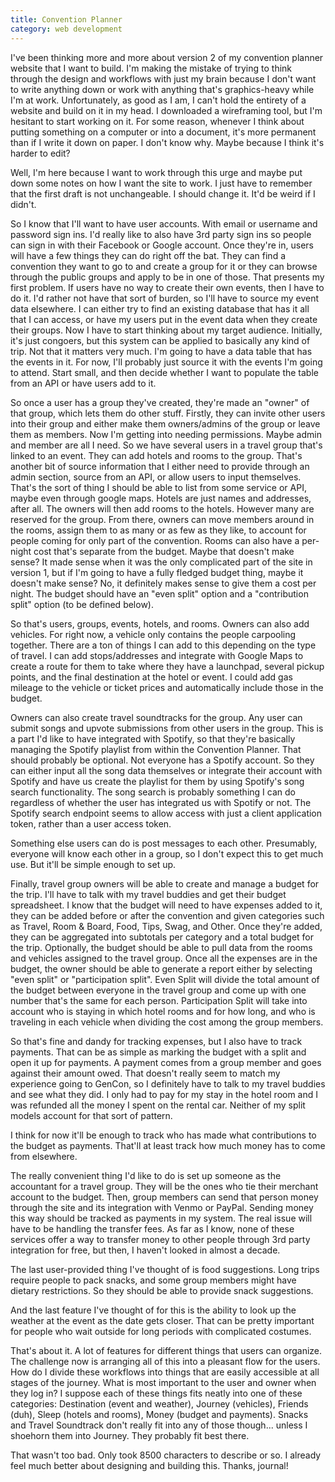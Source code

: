 ```yaml
---
title: Convention Planner
category: web development
---
```

I've been thinking more and more about version 2 of my convention planner website that I want to build. I'm making the mistake of trying to think through the design and workflows with just my brain because I don't want to write anything down or work with anything that's graphics-heavy while I'm at work. Unfortunately, as good as I am, I can't hold the entirety of a website and build on it in my head. I downloaded a wireframing tool, but I'm hesitant to start working on it. For some reason, whenever I think about putting something on a computer or into a document, it's more permanent than if I write it down on paper. I don't know why. Maybe because I think it's harder to edit?

Well, I'm here because I want to work through this urge and maybe put down some notes on how I want the site to work. I just have to remember that the first draft is not unchangeable. I should change it. It'd be weird if I didn't.

So I know that I'll want to have user accounts. With email or username and password sign ins. I'd really like to also have 3rd party sign ins so people can sign in with their Facebook or Google account. Once they're in, users will have a few things they can do right off the bat. They can find a convention they want to go to and create a group for it or they can browse through the public groups and apply to be in one of those. That presents my first problem. If users have no way to create their own events, then I have to do it. I'd rather not have that sort of burden, so I'll have to source my event data elsewhere. I can either try to find an existing database that has it all that I can access, or have my users put in the event data when they create their groups. Now I have to start thinking about my target audience. Initially, it's just congoers, but this system can be applied to basically any kind of trip. Not that it matters very much. I'm going to have a data table that has the events in it. For now, I'll probably just source it with the events I'm going to attend. Start small, and then decide whether I want to populate the table from an API or have users add to it.

So once a user has a group they've created, they're made an "owner" of that group, which lets them do other stuff. Firstly, they can invite other users into their group and either make them owners/admins of the group or leave them as members. Now I'm getting into needing permissions. Maybe admin and member are all I need. So we have several users in a travel group that's linked to an event. They can add hotels and rooms to the group. That's another bit of source information that I either need to provide through an admin section, source from an API, or allow users to input themselves. That's the sort of thing I should be able to list from some service or API, maybe even through google maps. Hotels are just names and addresses, after all. The owners will then add rooms to the hotels. However many are reserved for the group. From there, owners can move members around in the rooms, assign them to as many or as few as they like, to account for people coming for only part of the convention. Rooms can also have a per-night cost that's separate from the budget. Maybe that doesn't make sense? It made sense when it was the only complicated part of the site in version 1, but if I'm going to have a fully fledged budget thing, maybe it doesn't make sense? No, it definitely makes sense to give them a cost per night. The budget should have an "even split" option and a "contribution split" option (to be defined below).

So that's users, groups, events, hotels, and rooms. Owners can also add vehicles. For right now, a vehicle only contains the people carpooling together. There are a ton of things I can add to this depending on the type of travel. I can add stops/addresses and integrate with Google Maps to create a route for them to take where they have a launchpad, several pickup points, and the final destination at the hotel or event. I could add gas mileage to the vehicle or ticket prices and automatically include those in the budget.

Owners can also create travel soundtracks for the group. Any user can submit songs and upvote submissions from other users in the group. This is a part I'd like to have integrated with Spotify, so that they're basically managing the Spotify playlist from within the Convention Planner. That should probably be optional. Not everyone has a Spotify account. So they can either input all the song data themselves or integrate their account with Spotify and have us create the playlist for them by using Spotify's song search functionality. The song search is probably something I can do regardless of whether the user has integrated us with Spotify or not. The Spotify search endpoint seems to allow access with just a client application token, rather than a user access token.

Something else users can do is post messages to each other. Presumably, everyone will know each other in a group, so I don't expect this to get much use. But it'll be simple enough to set up.

Finally, travel group owners will be able to create and manage a budget for the trip. I'll have to talk with my travel buddies and get their budget spreadsheet. I know that the budget will need to have expenses added to it, they can be added before or after the convention and given categories such as Travel, Room & Board, Food, Tips, Swag, and Other. Once they're added, they can be aggregated into subtotals per category and a total budget for the trip. Optionally, the budget should be able to pull data from the rooms and vehicles assigned to the travel group. Once all the expenses are in the budget, the owner should be able to generate a report either by selecting "even split" or "participation split". Even Split will divide the total amount of the budget between everyone in the travel group and come up with one number that's the same for each person. Participation Split will take into account who is staying in which hotel rooms and for how long, and who is traveling in each vehicle when dividing the cost among the group members.

So that's fine and dandy for tracking expenses, but I also have to track payments. That can be as simple as marking the budget with a split and open it up for payments. A payment comes from a group member and goes against their amount owed. That doesn't really seem to match my experience going to GenCon, so I definitely have to talk to my travel buddies and see what they did. I only had to pay for my stay in the hotel room and I was refunded all the money I spent on the rental car. Neither of my split models account for that sort of pattern.

I think for now it'll be enough to track who has made what contributions to the budget as payments. That'll at least track how much money has to come from elsewhere.

The really convenient thing I'd like to do is set up someone as the accountant for a travel group. They will be the ones who tie their merchant account to the budget. Then, group members can send that person money through the site and its integration with Venmo or PayPal. Sending money this way should be tracked as payments in my system. The real issue will have to be handling the transfer fees. As far as I know, none of these services offer a way to transfer money to other people through 3rd party integration for free, but then, I haven't looked in almost a decade.

The last user-provided thing I've thought of is food suggestions. Long trips require people to pack snacks, and some group members might have dietary restrictions. So they should be able to provide snack suggestions.

And the last feature I've thought of for this is the ability to look up the weather at the event as the date gets closer. That can be pretty important for people who wait outside for long periods with complicated costumes.

That's about it. A lot of features for different things that users can organize. The challenge now is arranging all of this into a pleasant flow for the users. How do I divide these workflows into things that are easily accessible at all stages of the journey. What is most important to the user and owner when they log in? I suppose each of these things fits neatly into one of these categories: Destination (event and weather), Journey (vehicles), Friends (duh), Sleep (hotels and rooms), Money (budget and payments). Snacks and Travel Soundtrack don't really fit into any of those though... unless I shoehorn them into Journey. They probably fit best there.

That wasn't too bad. Only took 8500 characters to describe or so. I already feel much better about designing and building this. Thanks, journal!
